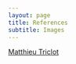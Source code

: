 ```yaml
---
layout: page
title: References
subtitle: Images
---
```



[Matthieu Triclot](https://www.youtube.com/watch?v=Jm_EVAbDAPk&t=528s)
